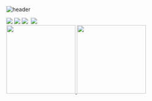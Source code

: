 ![header](https://capsule-render.vercel.app/api?type=transparent&color=0:00FFFF,100:25737f&fontColor=00FFFF&height=200&section=header&reversal=true&text=I'm%20mrsiri&fontSize=90&fontAlign=45&desc=aka%20Aflaungos&descSize=30&descAlignY=70&descAlign=65&animation=fadeIn)
<div>
  <a href = "https://t.me/Aflaungos"><img src="https://img.shields.io/badge/Telegram-2CA5E0?style=for-the-badge&logo=telegram&logoColor=white" target="_blank"></a>
  <img src="https://img.shields.io/badge/Motorola-Moto%20G6%20Plus%20(evert)-orange" target="_blank"/>
  <img src="https://img.shields.io/badge/Samsung-Galaxy%20M23-orange" target="_blank"/>
  <img src="https://komarev.com/ghpvc/?username=Aflaungos&style=flat-square&color=blue" alt=""/>
  <img src="https://cdna.artstation.com/p/assets/images/images/001/008/198/medium/sylvain-sarrailh-pavillon.jpg"/>
<div id="badges">
</div>
<div align="height">
  <a href="https://github.com/Aflaungos">
  <img height="180em" src="https://github-readme-stats.vercel.app/api?username=Aflaungos&show_icons=true&theme=tokyonight&include_all_commits=true&count_private=true"/>
  <img height="180em" src="https://github-readme-stats.vercel.app/api/top-langs/?username=Aflaungos&layout=compact&langs_count=7&theme=tokyonight"/>
</div>
